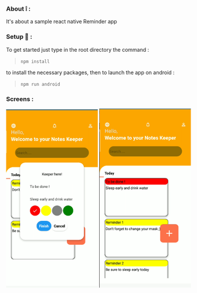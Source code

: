 ### About :grey_exclamation: : 
It's about a sample react native Reminder app 

### Setup :high_brightness: : 
To get started just type in the root directory the command : 
> ``` npm install ```

to install the necessary packages, then to launch the app on android : 
> ``` npm run android ```

### Screens : 
<div >
  <span style="display:inline-block;width:250px">
    <img src="doc/Reminder.PNG">
  </span>
  <span style="display:inline-block;width:250px">
    <img src="doc/Reminder2.PNG">
  </span>
</div>